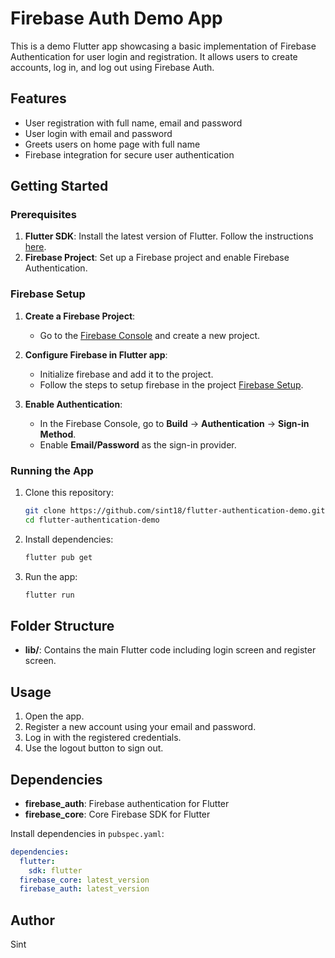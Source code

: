 # Firebase Auth Demo App

This is a demo Flutter app showcasing a basic implementation of Firebase Authentication for user login and registration. It allows users to create accounts, log in, and log out using Firebase Auth.

## Features

- User registration with full name, email and password
- User login with email and password
- Greets users on home page with full name
- Firebase integration for secure user authentication

## Getting Started

### Prerequisites

1. **Flutter SDK**: Install the latest version of Flutter. Follow the instructions [here](https://flutter.dev/docs/get-started/install).
2. **Firebase Project**: Set up a Firebase project and enable Firebase Authentication.

### Firebase Setup

1. **Create a Firebase Project**:
   - Go to the [Firebase Console](https://console.firebase.google.com/) and create a new project.
   
2. **Configure Firebase in Flutter app**:
   - Initialize firebase and add it to the project.
   - Follow the steps to setup firebase in the project [Firebase Setup](https://firebase.google.com/docs/flutter/setup?platform=ios).

4. **Enable Authentication**:
   - In the Firebase Console, go to **Build** -> **Authentication** -> **Sign-in Method**.
   - Enable **Email/Password** as the sign-in provider.

### Running the App

1. Clone this repository:

   ```bash
   git clone https://github.com/sint18/flutter-authentication-demo.git
   cd flutter-authentication-demo
   ```

2. Install dependencies:

   ```bash
   flutter pub get
   ```

3. Run the app:

   ```bash
   flutter run
   ```

## Folder Structure

- **lib/**: Contains the main Flutter code including login screen and register screen.

## Usage

1. Open the app.
2. Register a new account using your email and password.
3. Log in with the registered credentials.
4. Use the logout button to sign out.

## Dependencies

- **firebase_auth**: Firebase authentication for Flutter
- **firebase_core**: Core Firebase SDK for Flutter

Install dependencies in `pubspec.yaml`:

```yaml
dependencies:
  flutter:
    sdk: flutter
  firebase_core: latest_version
  firebase_auth: latest_version
```

## Author

Sint
